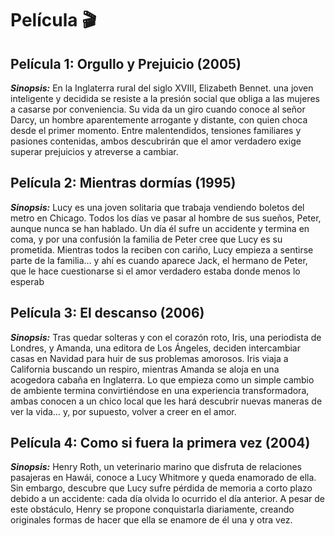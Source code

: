 # Película 🎬

## Película 1: Orgullo y Prejuicio (2005)

***Sinopsis:*** En la Inglaterra rural del siglo XVIII, Elizabeth Bennet. 
una joven inteligente y decidida se resiste a la presión social que obliga 
a las mujeres a casarse por conveniencia. Su vida da un giro cuando conoce 
al señor Darcy, un hombre aparentemente arrogante y distante, con quien 
choca desde el primer momento. Entre malentendidos, tensiones familiares y 
pasiones contenidas, ambos descubrirán que el amor verdadero exige superar 
prejuicios y atreverse a cambiar.

## Película 2: Mientras dormías (1995)

***Sinopsis:*** Lucy es una joven solitaria que trabaja vendiendo boletos 
del metro en Chicago. Todos los días ve pasar al hombre de sus sueños, Peter, 
aunque nunca se han hablado. Un día él sufre un accidente y termina en coma, 
y por una confusión la familia de Peter cree que Lucy es su prometida. Mientras
todos la reciben con cariño, Lucy empieza a sentirse parte de la familia… y
ahí es cuando aparece Jack, el hermano de Peter, que le hace cuestionarse si 
el amor verdadero estaba donde menos lo esperab

## Película 3: El descanso (2006)

***Sinopsis:*** Tras quedar solteras y con el corazón roto, Iris, una
periodista de Londres, y Amanda, una editora de Los Ángeles, deciden 
intercambiar casas en Navidad para huir de sus problemas amorosos. Iris viaja 
a California buscando un respiro, mientras Amanda se aloja en una acogedora
cabaña en Inglaterra. Lo que empieza como un simple cambio de ambiente termina
convirtiéndose en una experiencia transformadora, ambas conocen a un chico local 
que les hará descubrir nuevas maneras de ver la vida… y, por supuesto, volver a 
creer en el amor.

## Película 4: Como si fuera la primera vez (2004)
***Sinopsis:*** Henry Roth, un veterinario marino que disfruta de relaciones 
pasajeras en Hawái, conoce a Lucy Whitmore y queda enamorado de ella. Sin embargo, 
descubre que Lucy sufre pérdida de memoria a corto plazo debido a un accidente: 
cada día olvida lo ocurrido el día anterior. A pesar de este obstáculo, Henry se 
propone conquistarla diariamente, creando originales formas de hacer que ella se 
enamore de él una y otra vez.
